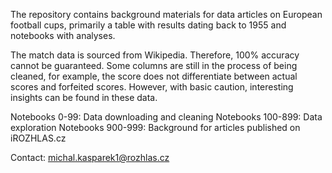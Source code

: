The repository contains background materials for data articles on European football cups, primarily a table with results dating back to 1955 and notebooks with analyses.

The match data is sourced from Wikipedia. Therefore, 100% accuracy cannot be guaranteed. Some columns are still in the process of being cleaned, for example, the score does not differentiate between actual scores and forfeited scores. However, with basic caution, interesting insights can be found in these data.

Notebooks 0-99: Data downloading and cleaning
Notebooks 100-899: Data exploration
Notebooks 900-999: Background for articles published on iROZHLAS.cz

Contact: michal.kasparek1@rozhlas.cz
